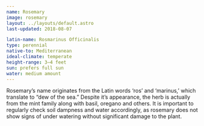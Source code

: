 ```yaml
---
name: Rosemary
image: rosemary
layout: ../layouts/default.astro
last-updated: 2018-08-07

latin-name: Rosmarinus Officinalis
type: perennial
native-to: Mediterranean
ideal-climate: temperate
height-range: 3–4 feet
sun: prefers full sun
water: medium amount
---
```


Rosemary’s name originates from the Latin words ‘ros’ and ‘marinus,’ which translate to “dew of the
sea.” Despite it’s appearance, the herb is actually from the mint family along with basil, oregano
and others. It is important to regularly check soil dampness and water accordingly, as rosemary does
not show signs of under watering without significant damage to the plant. 
 
